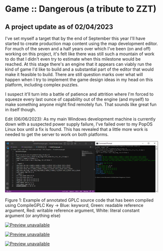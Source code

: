 # Game :: Dangerous (a tribute to ZZT)

## A project update as of 02/04/2023

I've set myself a target that by the end of September this year I'll have started to create production map content 
using the map development editor.  For much of the seven and a half years over which I've been (on and off) working 
on this project, it's felt like there was still such a mountain of work to do that I didn't even try to estimate when 
this milestone would be reached.  At this stage there's an engine that it appears can viably run the kind of game I'd 
like to build and a substantial part of the editor that would make it feasible to build.  There are still question 
marks over what will happen when I try to implement the game design ideas in my head on this platform, including complex 
puzzles.

I suspect it'll turn into a battle of patience and attrition where I'm forced to squeeze every last ounce of 
capability out of the engine (and myself) to make something anyone might find remotely fun.  That sounds like great fun 
in itself though.

Edit (06/06/2023): As my main Windows development machine is currently down with a suspected power supply failure, I've 
failed over to my PopOS Linux box until a fix is found.  This has revealed that a little more work is needed to get the 
server to work on both platforms.

![Annotated GPLC code example](https://github.com/Mushy-pea/Game-Dangerous/blob/master/images/CodeColouring.png)

Figure 1: Example of annotated GPLC source code that has been compiled using CompileGPLC
Key -> Blue: keyword, Green: readable reference argument, Red: writable reference argument, White: literal constant argument (or anything else)

[![Preview unavailable](https://img.youtube.com/vi/yxnuFl-8j5c/default.jpg)](https://youtu.be/yxnuFl-8j5c)

[![Preview unavailable](https://img.youtube.com/vi/oHMakxQZjlk/default.jpg)](https://youtu.be/oHMakxQZjlk)

[![Preview unavailable](https://img.youtube.com/vi/4Y2er6WZ5qs/default.jpg)](https://youtu.be/4Y2er6WZ5qs)

